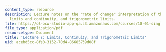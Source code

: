 ```yaml
---
content_type: resource
description: Lecture notes on the "rate of change" interpretation of the derivative,
  limits and continuity, and trigonometric limits.
file: https://ol-ocw-studio-app-qa.s3.amazonaws.com/courses/18-01-single-variable-calculus-fall-2006/acebd5cc8fe0315270d486685739d08f_lec2.pdf
file_type: application/pdf
resourcetype: Document
title: 'Lecture 2: Limits, Continuity, and Trigonometric Limits'
uid: acebd5cc-8fe0-3152-70d4-86685739d08f
---
```

